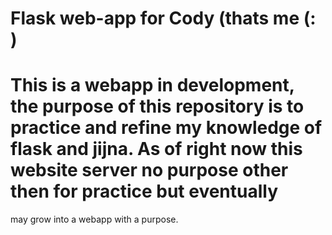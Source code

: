 # Flask web-app for Cody (thats me (: )
# This is a webapp in development, the purpose of this repository is to practice and refine my knowledge of flask and jijna. As of right now this website server no purpose other then for practice but eventually
may grow into a webapp with a purpose.